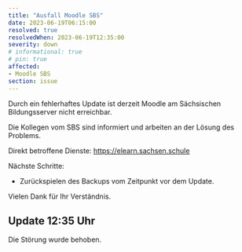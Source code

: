 ```yaml
---
title: "Ausfall Moodle SBS"
date: 2023-06-19T06:15:00
resolved: true
resolvedWhen: 2023-06-19T12:35:00
severity: down
# informational: true
# pin: true 
affected:
- Moodle SBS
section: issue
---
```


Durch ein fehlerhaftes Update ist derzeit Moodle am Sächsischen Bildungsserver nicht erreichbar.

Die Kollegen vom SBS sind informiert und arbeiten an der Lösung des Problems.

Direkt betroffene Dienste:
https://elearn.sachsen.schule

Nächste Schritte:

- Zurückspielen des Backups vom Zeitpunkt vor dem Update.


Vielen Dank für Ihr Verständnis.


## Update 12:35 Uhr

Die Störung wurde behoben.